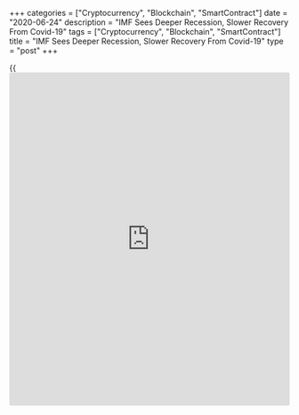 +++
categories = ["Cryptocurrency", "Blockchain", "SmartContract"]
date = "2020-06-24"
description = "IMF Sees Deeper Recession, Slower Recovery From Covid-19"
tags = ["Cryptocurrency", "Blockchain", "SmartContract"]
title = "IMF Sees Deeper Recession, Slower Recovery From Covid-19"
type = "post"
+++

{{<iframe id="large-banner" src="https://www.bounty.group/#slide=12.0" width="100%" height="600" scrolling="no" style="border: 0px solid rgb(216, 221, 230); border-radius: 3px;">}}

The International Monetary Fund on Wednesday forecast a deeper recession
for this year and a slower and uncertain recovery for next year after
the [coronavirus][1], or Covid-19, pandemic plunged the global
[economy][2] into a crisis like no other.

The global economy is set to shrink 4.9 percent this year, which is
worse than the 3 percent contraction predicted in April, the lender said
in an update to its World Economic Outlook.

That would be the most severe recession since the Great Depression of
the 1930s.  
  
Private consumption is expected to be weaker than expected, reflecting a
combination of a large adverse aggregate demand shock from social
distancing and lockdowns as well as a rise in precautionary savings, the
report said.  
  
Investment is projected to remain subdued as firms delay capital
expenditures amid high uncertainty.  
  
The growth forecast for next year was lowered to 5.4 percent from 5.8
percent. Consumption is expected to strengthen gradually next year and
investment to firm up, but both are projected to remain subdued.

"The downgrade from April reflects worse than anticipated outcomes in
the first half of this year, an expectation of more persistent social
distancing into the second half of this year, and damage to supply
potential," IMF Chief Economist Gita Gopinath said in a blog on the IMF
[website](https://www.playgroundfx.com/blog/website-for-forex-trading/).

"A high degree of uncertainty surrounds this forecast, with both upside
and downside risks to the outlook," she added.

The global inflation outlook is also subdued given the weaker demand and
lower commodity prices, especially oil.

A scenario presented in the IMF report is based on the assumption of a
second global outbreak of the Covid-19 pandemic in early 2021. Under
this, global output is expected to contract about 4.9 percent relative
to the baseline in 2021 and remain lower by 3.3 percent in 2022.

An alternative scenario to this sees a faster recovery in the second
half of this year due to greater confidence in post-lockdown measures
and 50 percent less supply-side scarring. In this, global output
improves by about 1.5 percent this year and remains 3 percent above the
baseline in 2021.

Countries across the world have gradually reopened their cities by
easing the lockdown restrictions that were imposed largely in the second
half of March and in April to slow the spread of the coronavirus
pandemic.  
  
Cities with a high incidence of cases remain under lockdown, while some
have brought back restrictions fearing a second wave of infections.  
  
The IMF lowered the growth forecast for the advanced economies group by
1.9 percentage points to -8 percent this year. The outlook for next year
was raised to 4.8 percent from 4.5 percent.  
  
The U.S. growth forecast for this year and next, was lowered to -8
percent and 4.5 percent, respectively. Eurozone growth outlook for this
year was cut to -10.2 percent, while the projection for next year was
raised to 6 percent.  
  
Projections for the emerging market and developing economies group were
also lowered, with the Chinese economy expected to grow 1 percent this
year and 8.2 percent next year, supported by [policy](https://www.fintechee.com/policy/) stimulus.  
  
The Indian economy is projected to contract 4.5 percent this year, which
is 6.4 percentage points lower than the April projection. The country is
experiencing a longer period of lockdown and a slower recovery than
anticipated in April. In 2021, India's economy is expected to grow 6
percent.  
  
For the first time, all regions in this group are projected to
experience negative growth in 2020, but there are substantial
differences across individual economies, the IMF said.  
  
In Latin America, Brazil and Mexico are projected to log more severe
contractions of 9.1 and 10.5 percent.  
  
More than 90 percent of emerging market and developing economies are
projected to register negative per capita income growth in 2020,
signalling a likely reversal of the progress made in poverty reduction,
the IMF said.  
  
Apart from pandemic-related downside risks, escalating tensions between
the United States and China on multiple fronts, frayed relationships
among the Organization of the Petroleum Exporting Countries (OPEC)+
coalition of oil producers, and widespread social unrest pose additional
challenges to the global economy, the report warned.  
  
Low inflation and high debt, particularly in advanced economies, coupled
with protracted weak aggregate demand could lead to further disinflation
and debt service difficulties that, in turn, weigh further on activity,
the lender added.

"Given the tremendous uncertainty, [policy](https://www.fintechee.com/policy/)makers should remain vigilant
and policies will need to adapt as the situation evolves," Gopinath
said.  
  
She added, "All efforts should be made to resolve trade and
[technology][3] tensions, while improving the multilateral rules-based
trading system."

For comments and feedback [contact](https://www.playgroundfx.com/contact/): editorial@rtt[news](https://www.letsplayfx.com/blog/forex-news-website/).com

[Forex News][4]

   1. www.rtt[news](https://www.letsplayfx.com/blog/forex-news-website/).com/list/coronavirus.aspx
   2. www.rtt[news](https://www.letsplayfx.com/blog/forex-news-website/).com/Content/EconomicNews.aspx
   3. www.rtt[news](https://www.letsplayfx.com/blog/forex-news-website/).com/
   4. www.rtt[news](https://www.letsplayfx.com/blog/forex-news-website/).com/Content/Forex.aspx